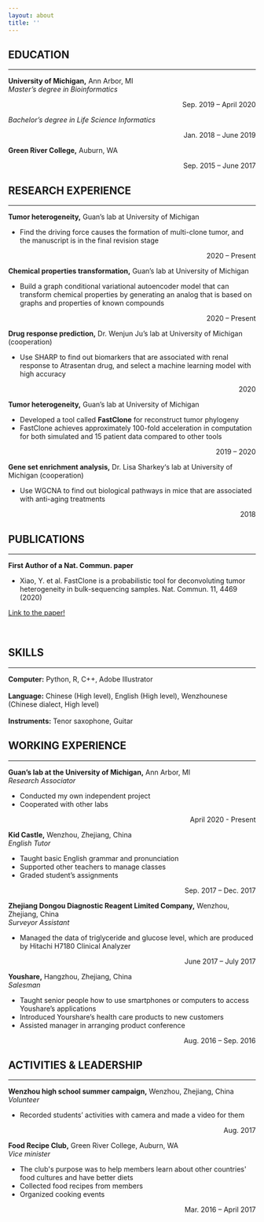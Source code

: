 ```yaml
---
layout: about
title: ''
---
```


## **EDUCATION** 
---
**University of Michigan,** Ann Arbor, MI <br />
*Master’s degree in Bioinformatics*                                               
<p style='text-align: right;'> Sep. 2019 – April 2020 </p>

*Bachelor’s degree in Life Science Informatics*                                   
<p style='text-align: right;'> Jan. 2018 – June 2019 </p>

**Green River College,** Auburn, WA                                               
<p style='text-align: right;'> Sep. 2015 – June 2017 </p>


## **RESEARCH EXPERIENCE**
---
**Tumor heterogeneity,** Guan’s lab at University of Michigan <br />
- Find the driving force causes the formation of multi-clone tumor, and the manuscript is in the final revision stage
<p style='text-align: right;'> 2020 – Present </p>

**Chemical properties transformation,** Guan’s lab at University of Michigan <br />
- Build a graph conditional variational autoencoder model that can transform chemical properties by generating an analog that is based on graphs and properties  of known compounds
<p style='text-align: right;'> 2020 – Present </p>

**Drug response prediction,** Dr. Wenjun Ju’s lab at University of Michigan (cooperation) <br />
- Use SHARP to find out biomarkers that are associated with renal response to Atrasentan drug, and select a machine learning model with high accuracy
<p style='text-align: right;'> 2020 </p>

**Tumor heterogeneity,** Guan’s lab at University of Michigan <br />
- Developed a tool called **FastClone** for reconstruct tumor phylogeny 
- FastClone achieves approximately 100-fold acceleration in computation for both simulated and 15 patient data compared to other tools
<p style='text-align: right;'> 2019 – 2020 </p>

**Gene set enrichment analysis,** Dr. Lisa Sharkey‘s lab at University of Michigan (cooperation) <br />
- Use WGCNA to find out biological pathways in mice that are associated with anti-aging treatments
<p style='text-align: right;'> 2018 </p>


## **PUBLICATIONS**
---
**First Author of a Nat. Commun. paper** 
- Xiao, Y. et al. FastClone is a probabilistic tool for deconvoluting tumor heterogeneity in bulk-sequencing samples. Nat. Commun. 11, 4469 (2020)
<p><a href="https://www.nature.com/articles/s41467-020-18169-2">Link to the paper!</a></p>

<br />

## **SKILLS** 
---
**Computer:** Python, R, C++, Adobe Illustrator <br />
<br />
**Language:** Chinese (High level), English (High level), Wenzhounese (Chinese dialect, High level) <br />
<br />
**Instruments:** Tenor saxophone, Guitar
<br />

## **WORKING EXPERIENCE**
---
**Guan’s lab at the University of Michigan,** Ann Arbor, MI <br />
*Research Associator*
- Conducted my own independent project 
- Cooperated with other labs               
<p style='text-align: right;'> April 2020 - Present </p>

**Kid Castle,** Wenzhou, Zhejiang, China <br />
*English Tutor*
- Taught basic English grammar and pronunciation
- Supported other teachers to manage classes  
- Graded student’s assignments                   
<p style='text-align: right;'> Sep. 2017 – Dec. 2017 </p>

**Zhejiang Dongou Diagnostic Reagent Limited Company,** Wenzhou, Zhejiang, China <br />
*Surveyor Assistant*
- Managed the data of triglyceride and glucose level, which are produced by Hitachi H7180 Clinical Analyzer               
<p style='text-align: right;'> June 2017 – July 2017 </p>

**Youshare,** Hangzhou, Zhejiang, China <br />
*Salesman*
- Taught senior people how to use smartphones or computers to access Youshare’s applications
- Introduced Yourshare’s health care products to new customers
- Assisted manager in arranging product conference                  
<p style='text-align: right;'> Aug. 2016 – Sep. 2016 </p>


## **ACTIVITIES & LEADERSHIP**
---
**Wenzhou high school summer campaign,** Wenzhou, Zhejiang, China <br />
*Volunteer*
- Recorded students’ activities with camera and made a video for them
<p style='text-align: right;'> Aug. 2017 </p>

**Food Recipe Club,** Green River College, Auburn, WA <br />
*Vice minister*
- The club's purpose was to help members learn about other countries' food cultures and have better diets
- Collected food recipes from members
- Organized cooking events 
<p style='text-align: right;'> Mar. 2016 – April 2017 </p>





